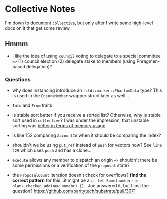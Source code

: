 # Collective Notes

I'm down to document `collective`, but only after I write some high-level docs on it that get some review.

## Hmmm

* I like the idea of using `council` voting to delegate to a special committee `=>` (1) council election (2) delegate stake to members (using Phragmen-based delegation)?

### Questions

* why does instancing introduce an `rstd::marker::PhantomData` type? This is used in the `EnsureMember` wrapper struct later as well...

* `Into` and `From` traits

* is stable sort better if you receive a sorted list? Otherwise, why is stable sort used in `collective`? I was under the impression, that unstable sorting was [better in terms of memory usage](https://stackoverflow.com/a/1517930/11637659)

* is line 152 comparing `AccountId` when it should be comparing the index?

* shouldn't we be using `put_ref` instead of `push` for vectors now? See `line 229` which uses `push` and has a clone...

* `execute` allows any member to dispatch an origin `=>` shouldn't there be some permissions or a verification of the `proposal` state?

* the `ProposalCount` iteration doesn't check for overflows? **find the correct pattern** for this...it might be a `if let Some(number) = blank.checked_add(new_numebr) {}`...Joe answered it, but I lost the question? https://github.com/paritytech/substrate/pull/3071
